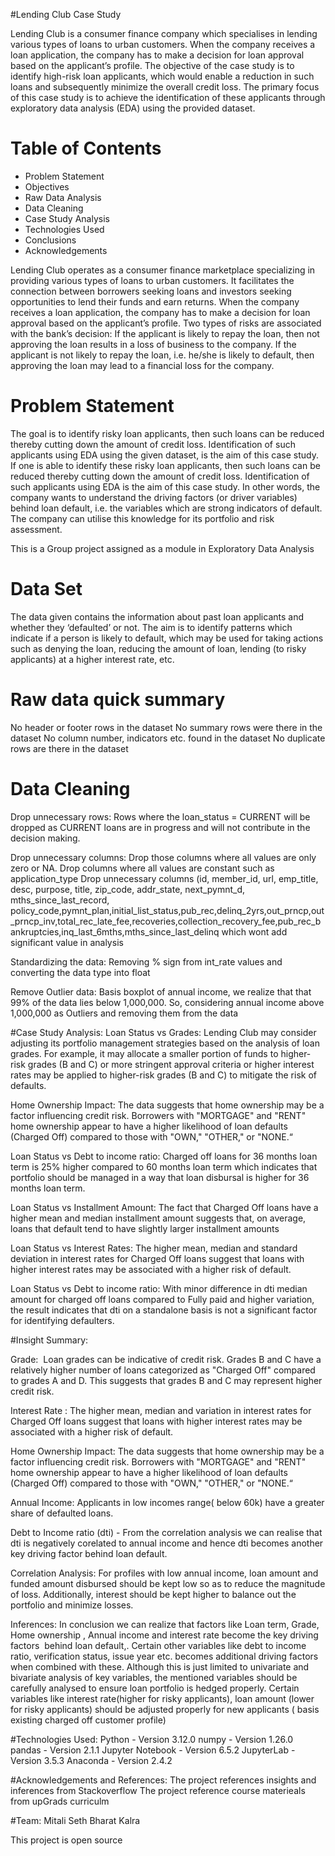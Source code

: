 #Lending Club Case Study

Lending Club is a consumer finance company which specialises in lending various types of loans to urban customers. When the company receives a loan application, the company has to make a decision for loan approval based on the applicant’s profile. The objective of the case study is to identify high-risk loan applicants, which would enable a reduction in such loans and subsequently minimize the overall credit loss. The primary focus of this case study is to achieve the identification of these applicants through exploratory data analysis (EDA) using the provided dataset.


# Table of Contents

* Problem Statement
* Objectives
* Raw Data Analysis
* Data Cleaning
* Case Study Analysis
* Technologies Used
* Conclusions
* Acknowledgements



Lending Club operates as a consumer finance marketplace specializing in providing various types of loans to urban customers. It facilitates the connection between borrowers seeking loans and investors seeking opportunities to lend their funds and earn returns. When the company receives a loan application, the company has to make a decision for loan approval based on the applicant’s profile. Two types of risks are associated with the bank’s decision:
If the applicant is likely to repay the loan, then not approving the loan results in a loss of business to the company.
If the applicant is not likely to repay the loan, i.e. he/she is likely to default, then approving the loan may lead to a financial loss for the company.

# Problem Statement

The goal is to identify risky loan applicants, then such loans can be reduced thereby cutting down the amount of credit loss. Identification of such applicants using EDA using the given dataset, is the aim of this case study.
If one is able to identify these risky loan applicants, then such loans can be reduced thereby cutting down the amount of credit loss. Identification of such applicants using EDA is the aim of this case study.
In other words, the company wants to understand the driving factors (or driver variables) behind loan default, i.e. the variables which are strong indicators of default. The company can utilise this knowledge for its portfolio and risk assessment.

This is a Group project assigned as a module in Exploratory Data Analysis


# Data Set
The data given contains the information about past loan applicants and whether they ‘defaulted’ or not. The aim is to identify patterns which indicate if a person is likely to default, which may be used for taking actions such as denying the loan, reducing the amount of loan, lending (to risky applicants) at a higher interest rate, etc.

# Raw data quick summary
No header or footer rows in the dataset
No summary rows were there in the dataset
No column number, indicators etc. found in the dataset
No duplicate rows are there in the dataset


# Data Cleaning
Drop unnecessary rows:
Rows where the loan_status = CURRENT will be dropped as CURRENT loans are in progress and will not contribute in the decision making.

Drop unnecessary columns:
Drop those columns where all values are only zero or NA.
Drop columns where all values are constant such as application_type
Drop unnecessary columns (id, member_id, url, emp_title, desc, purpose, title,  zip_code, addr_state, next_pymnt_d, mths_since_last_record, policy_code,pymnt_plan,initial_list_status,pub_rec,delinq_2yrs,out_prncp,out_prncp_inv,total_rec_late_fee,recoveries,collection_recovery_fee,pub_rec_bankruptcies,inq_last_6mths,mths_since_last_delinq which wont add significant value in analysis

Standardizing the data:
Removing % sign from int_rate values and converting the data type into float 

Remove Outlier data:
Basis boxplot of annual income, we realize that that 99% of the data lies below 1,000,000. So, considering annual income above 1,000,000 as Outliers and removing them from the data



#Case Study Analysis:
Loan Status vs Grades: Lending Club may consider adjusting its portfolio management strategies based on the analysis of loan grades. For example, it may allocate a smaller portion of funds to higher-risk grades (B and C) or more stringent approval criteria or higher interest rates may be applied to higher-risk grades (B and C) to mitigate the risk of defaults.

Home Ownership Impact: The data suggests that home ownership may be a factor influencing credit risk. Borrowers with "MORTGAGE" and "RENT" home ownership appear to have a higher likelihood of loan defaults (Charged Off) compared to those with "OWN," "OTHER," or "NONE.“

Loan Status vs Debt to income ratio: Charged off loans for 36 months loan term is 25% higher compared to 60 months loan term which indicates that portfolio should be managed in a way that loan disbursal is higher for 36 months loan term.

Loan Status vs Installment Amount: The fact that Charged Off loans have a higher mean and median installment amount suggests that, on average, loans that default tend to have slightly larger installment amounts

Loan Status vs Interest Rates: The higher mean, median and standard deviation in interest rates for Charged Off loans suggest that loans with higher interest rates may be associated with a higher risk of default. 

Loan Status vs Debt to income ratio: With minor difference in dti median amount for charged off loans compared to Fully paid and higher variation, the result indicates that dti on a standalone basis is not a significant factor for identifying defaulters.



#Insight Summary:

Grade:  Loan grades can be indicative of credit risk. Grades B and C have a relatively higher number of loans categorized as "Charged Off" compared to grades A and D. This suggests that grades B and C may represent higher credit risk.

Interest Rate : The higher mean, median and variation in interest rates for Charged Off loans suggest that loans with higher interest rates may be associated with a higher risk of default. 

Home Ownership Impact: The data suggests that home ownership may be a factor influencing credit risk. Borrowers with "MORTGAGE" and "RENT" home ownership appear to have a higher likelihood of loan defaults (Charged Off) compared to those with "OWN," "OTHER," or "NONE.“

Annual Income: Applicants in low incomes range( below 60k) have a greater share of defaulted loans.

Debt to Income ratio (dti) - From the correlation analysis we can realise that dti is negatively corelated to annual income and hence dti becomes another key driving factor behind loan default. 

Correlation Analysis: For profiles with low annual income, loan amount and funded amount disbursed should be kept low so as to reduce the magnitude of loss. Additionally, interest should be kept higher to balance out the portfolio and minimize losses.

Inferences:
In conclusion we can realize that factors like Loan term, Grade, Home ownership , Annual income and interest rate become the key driving factors  behind loan default,. Certain other variables like debt to income ratio, verification status, issue year etc. becomes additional driving factors when combined with these. Although this is just limited to univariate and bivariate analysis of key variables, the mentioned variables should be carefully analysed to ensure loan portfolio is hedged properly. Certain variables like interest rate(higher for risky applicants), loan amount (lower for risky applicants) should be adjusted properly for new applicants ( basis existing charged off customer profile)



#Technologies Used:
Python - Version 3.12.0
numpy - Version 1.26.0
pandas - Version 2.1.1
Jupyter Notebook - Version 6.5.2
JupyterLab - Version 3.5.3
Anaconda - Version 2.4.2


#Acknowledgements and References:
The project references insights and inferences from Stackoverflow
The project reference course materieals from upGrads curriculm


#Team:
Mitali Seth
Bharat Kalra

This project is open source

